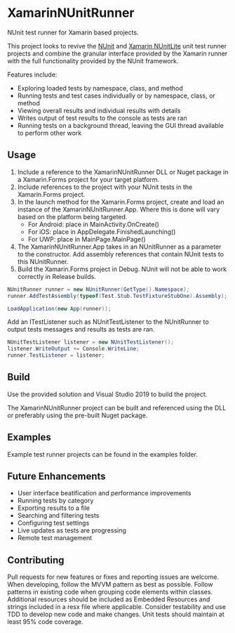 # XamarinNUnitRunner

NUnit test runner for Xamarin based projects.

This project looks to revive the [NUnit](https://github.com/nunit/nunit.xamarin) and [Xamarin NUnitLite](https://github.com/xamarin) unit test runner projects and combine the granular interface provided by the Xamarin runner with the full functionality provided by the NUnit framework.

Features include:

- Exploring loaded tests by namespace, class, and method
- Running tests and test cases individually or by namespace, class, or method
- Viewing overall results and individual results with details
- Writes output of test results to the console as tests are ran
- Running tests on a background thread, leaving the GUI thread available to perform other work

## Usage

1. Include a reference to the XamarinNUnitRunner DLL or Nuget package in a Xamarin.Forms project for your target platform.
2. Include references to the project with your NUnit tests in the Xamarin.Forms project.
3. In the launch method for the Xamarin.Forms project, create and load an instance of the XamarinNUnitRunner.App. Where this is done will vary based on the platform being targeted.
    - For Android: place in MainActivity.OnCreate()
    - For iOS: place in AppDelegate.FinishedLaunching()
    - For UWP: place in MainPage.MainPage()
4. The XamarinNUnitRunner.App takes in an NUnitRunner as a parameter to the constructor. Add assembly references that contain NUnit tests to this NUnitRunner.
5. Build the Xamarin.Forms project in Debug. NUnit will not be able to work correctly in Release builds.

```csharp
NUnitRunner runner = new NUnitRunner(GetType().Namespace);
runner.AddTestAssembly(typeof(Test.Stub.TestFixtureStubOne).Assembly);

LoadApplication(new App(runner));
```

Add an ITestListener such as NUnitTestListener to the NUnitRunner to output tests messages and results as tests are ran.

```csharp
NUnitTestListener listener = new NUnitTestListener();
listener.WriteOutput += Console.WriteLine;
runner.TestListener = listener;
```

## Build

Use the provided solution and Visual Studio 2019 to build the project.

The XamarinNUnitRunner project can be built and referenced using the DLL or preferably using the pre-built Nuget package.

## Examples

Example test runner projects can be found in the examples folder.

## Future Enhancements

- User interface beatification and performance improvements
- Running tests by category
- Exporting results to a file
- Searching and filtering tests
- Configuring test settings
- Live updates as tests are progressing
- Remote test management

## Contributing

Pull requests for new features or fixes and reporting issues are welcome. When developing, follow the MVVM pattern as best as possible. Follow patterns in existing code when grouping code elements within classes. Additional resources should be included as Embedded Resources and strings included in a resx file where applicable. Consider testability and use TDD to develop new code and make changes. Unit tests should maintain at least 95% code coverage.

